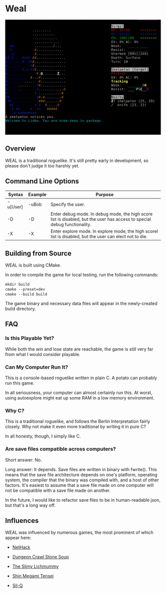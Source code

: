 # Weal

![Screenshot](/img/screenshot.png)
## Overview

WEAL is a traditional roguelike. It's still pretty early in development, so please don't
judge it too harshly yet.

## Command Line Options
| Syntax      | Example | Purpose           |
| ------------|---------|-------------------|
| -u\[User\]  | -uBob   | Specify the user.
| -D          | -D      | Enter debug mode. In debug mode, the high score list is disabled, but the user has access to special debug functionality.
| -X          | -X      | Enter explore mode. In explore mode, the high scorel list is disabled, but the user can elect not to die.

## Building from Source
WEAL is built using CMake.

In order to compile the game for local testing, run the following commands:
```
mkdir build
cmake --preset=dev
cmake --build build
```
The game binary and necessary data files will appear in the newly-created build
directory.

## FAQ

### Is this Playable Yet?

While both the win and lose state are reachable, the game is still very far from what
I would consider playable.

### Can My Computer Run It?
This is a console-based roguelike written in plain C. A potato can probably run this game.

In all seriousness, your computer can almost certainly run this. At worst, using
autoexplore might eat up some RAM in a low memory environment.

### Why C?

This is a traditional roguelike, and follows the Berlin Interpretation
fairly closely. Why not make it even more traditional by writing it in pure C?

In all honesty, though, I simply like C.

### Are save files compatible across computers?

Short answer: No.

Long answer: It depends. Save files are written in binary with fwrite(). 
This means that the save file architecture depends on one's platform,
operating system, the compiler that the binary was compiled with, and a host
of other factors. It's easiest to assume that a save file made on one computer
will not be compatible with a save file made on another.

In the future, I would like to refactor save files to be in human-readable
json, but that's a long way off.

## Influences

WEAL was influenced by numerous games, the most prominent of which appear here:

* [NetHack](https://github.com/nethack/nethack)

* [Dungeon Crawl Stone Soup](https://github.com/crawl/crawl)

* [The Slimy Lichmummy](http://www.happyponyland.net/the-slimy-lichmummy)

* [Shin Megami Tensei](https://en.wikipedia.org/wiki/Megami_Tensei)

* [Sil-Q](https://github.com/sil-quirk/sil-q)

